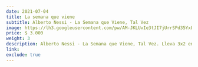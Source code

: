 ```yaml
---
date: 2021-07-04
title: La semana que viene
subtitle: Alberto Nessi - La Semana que Viene, Tal Vez
image: https://lh3.googleusercontent.com/pw/AM-JKLUvIe3tJI7jUrrSPd35YxLqoQD5xIfYF4XfLfsuItcDf0rm03uRWc5eIV8Yn6MGd9m5ugPf0sYIk5OjQQrntu5m09EcIo6QMrHWICZUovDs7rvpu5LFSLJqUGkN_8hJckWQzo6tlyQqKG7HU3w2vDEBSw=w466-h621-no?authuser=0
price: $ 3.000
weight: 3
description: Alberto Nessi - La Semana que Viene, Tal Vez. Lleva 3x2 en todos los libros
link: 
exclude: true
---
```

